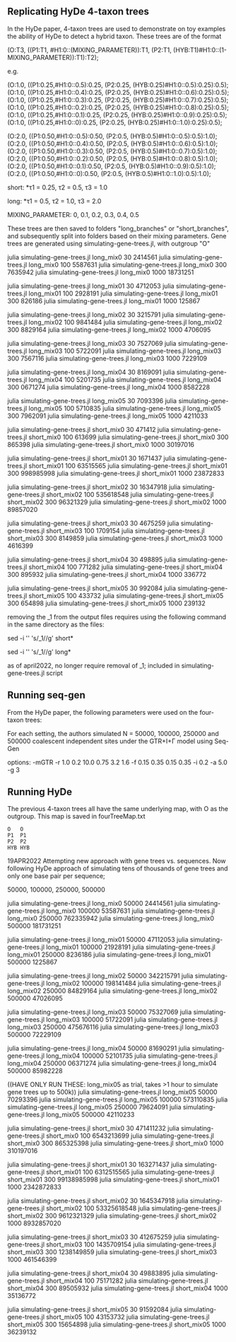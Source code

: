 ## Replicating HyDe 4-taxon trees

In the HyDe paper, 4-taxon trees are used to demonstrate on toy examples the ability of HyDe to detect a hybrid taxon. 
These trees are of the format

(O:T3, ((P1:T1, #H1:0::(MIXING_PARAMETER)):T1, (P2:T1, (HYB:T1)#H1:0::(1-MIXING_PARAMETER)):T1):T2);

e.g. 

(O:1.0, ((P1:0.25,#H1:0::0.5):0.25, (P2:0.25, (HYB:0.25)#H1:0::0.5):0.25):0.5);
(O:1.0, ((P1:0.25,#H1:0::0.4):0.25, (P2:0.25, (HYB:0.25)#H1:0::0.6):0.25):0.5);
(O:1.0, ((P1:0.25,#H1:0::0.3):0.25, (P2:0.25, (HYB:0.25)#H1:0::0.7):0.25):0.5);
(O:1.0, ((P1:0.25,#H1:0::0.2):0.25, (P2:0.25, (HYB:0.25)#H1:0::0.8):0.25):0.5);
(O:1.0, ((P1:0.25,#H1:0::0.1):0.25, (P2:0.25, (HYB:0.25)#H1:0::0.9):0.25):0.5);
(O:1.0, ((P1:0.25,#H1:0::0):0.25, (P2:0.25, (HYB:0.25)#H1:0::1.0):0.25):0.5);

(O:2.0, ((P1:0.50,#H1:0::0.5):0.50, (P2:0.5, (HYB:0.5)#H1:0::0.5):0.5):1.0);
(O:2.0, ((P1:0.50,#H1:0::0.4):0.50, (P2:0.5, (HYB:0.5)#H1:0::0.6):0.5):1.0);
(O:2.0, ((P1:0.50,#H1:0::0.3):0.50, (P2:0.5, (HYB:0.5)#H1:0::0.7):0.5):1.0);
(O:2.0, ((P1:0.50,#H1:0::0.2):0.50, (P2:0.5, (HYB:0.5)#H1:0::0.8):0.5):1.0);
(O:2.0, ((P1:0.50,#H1:0::0.1):0.50, (P2:0.5, (HYB:0.5)#H1:0::0.9):0.5):1.0);
(O:2.0, ((P1:0.50,#H1:0::0):0.50, (P2:0.5, (HYB:0.5)#H1:0::1.0):0.5):1.0);

short:
*τ1 = 0.25, τ2 = 0.5, τ3 = 1.0

long:
*τ1 = 0.5, τ2 = 1.0, τ3 = 2.0

MIXING_PARAMETER: 0, 0.1, 0.2, 0.3, 0.4, 0.5

These trees are then saved to folders "long_branches" or "short_branches", and subsequently split into folders based on their mixing parameters. Gene trees are generated using simulating-gene-trees.jl, with outgroup "O"


julia simulating-gene-trees.jl long_mix0 30 2414561
julia simulating-gene-trees.jl long_mix0 100 5587631
julia simulating-gene-trees.jl long_mix0 300 7635942
julia simulating-gene-trees.jl long_mix0 1000 18731251

julia simulating-gene-trees.jl long_mix01 30 4712053
julia simulating-gene-trees.jl long_mix01 100 2928191
julia simulating-gene-trees.jl long_mix01 300 826186
julia simulating-gene-trees.jl long_mix01 1000 125867

julia simulating-gene-trees.jl long_mix02 30 3215791
julia simulating-gene-trees.jl long_mix02 100 9841484
julia simulating-gene-trees.jl long_mix02 300 8829164
julia simulating-gene-trees.jl long_mix02 1000 4706095

julia simulating-gene-trees.jl long_mix03 30 7527069
julia simulating-gene-trees.jl long_mix03 100 5722091
julia simulating-gene-trees.jl long_mix03 300 7567116
julia simulating-gene-trees.jl long_mix03 1000 7229109

julia simulating-gene-trees.jl long_mix04 30 8169091
julia simulating-gene-trees.jl long_mix04 100 5201735
julia simulating-gene-trees.jl long_mix04 300 0671274
julia simulating-gene-trees.jl long_mix04 1000 8582228

julia simulating-gene-trees.jl long_mix05 30 7093396
julia simulating-gene-trees.jl long_mix05 100 5710835
julia simulating-gene-trees.jl long_mix05 300 7962091
julia simulating-gene-trees.jl long_mix05 1000 4211033

julia simulating-gene-trees.jl short_mix0 30 471412
julia simulating-gene-trees.jl short_mix0 100 613699
julia simulating-gene-trees.jl short_mix0 300 865398
julia simulating-gene-trees.jl short_mix0 1000 30197016

julia simulating-gene-trees.jl short_mix01 30 1671437
julia simulating-gene-trees.jl short_mix01 100 63515565
julia simulating-gene-trees.jl short_mix01 300 998985998
julia simulating-gene-trees.jl short_mix01 1000 23872833

julia simulating-gene-trees.jl short_mix02 30 16347918
julia simulating-gene-trees.jl short_mix02 100 535618548
julia simulating-gene-trees.jl short_mix02 300 96321329
julia simulating-gene-trees.jl short_mix02 1000 89857020

julia simulating-gene-trees.jl short_mix03 30 4675259
julia simulating-gene-trees.jl short_mix03 100 1709154
julia simulating-gene-trees.jl short_mix03 300 8149859
julia simulating-gene-trees.jl short_mix03 1000 4616399

julia simulating-gene-trees.jl short_mix04 30 498895
julia simulating-gene-trees.jl short_mix04 100 771282
julia simulating-gene-trees.jl short_mix04 300 895932
julia simulating-gene-trees.jl short_mix04 1000 336772

julia simulating-gene-trees.jl short_mix05 30 992084
julia simulating-gene-trees.jl short_mix05 100 433732
julia simulating-gene-trees.jl short_mix05 300 654898
julia simulating-gene-trees.jl short_mix05 1000 239132



removing the _1 from the output files requires using the following command in the same directory as the files:

sed -i '' 's/_1//g' short*

sed -i '' 's/_1//g' long*

as of april2022, no longer require removal of _1; included in simulating-gene-trees.jl script


## Running seq-gen

From the HyDe paper, the following parameters were used on the four-taxon trees:

For each setting, the authors simulated N = 50000, 100000, 250000 and 500000 
coalescent independent sites under the GTR+I+Γ model using Seq-Gen

options: -mGTR -r 1.0 0.2 10.0 0.75 3.2 1.6 -f 0.15 0.35 0.15 0.35 -i 0.2 -a 5.0 -g 3

## Running HyDe 

The previous 4-taxon trees all have the same underlying map, with O as the outgroup.
This map is saved in fourTreeMap.txt

```
O   O
P1  P1
P2  P2
HYB HYB
```


19APR2022
Attempting new approach with gene trees vs. sequences. Now following HyDe approach of simulating tens of thousands of gene trees and only one base pair per sequence;

50000, 100000, 250000, 500000 

julia simulating-gene-trees.jl long_mix0 50000 24414561
julia simulating-gene-trees.jl long_mix0 100000 53587631
julia simulating-gene-trees.jl long_mix0 250000 762335942
julia simulating-gene-trees.jl long_mix0 500000 181731251

julia simulating-gene-trees.jl long_mix01 50000 47112053
julia simulating-gene-trees.jl long_mix01 100000 21928191
julia simulating-gene-trees.jl long_mix01 250000 8236186
julia simulating-gene-trees.jl long_mix01 500000 1225867

julia simulating-gene-trees.jl long_mix02 50000 342215791
julia simulating-gene-trees.jl long_mix02 100000 198141484
julia simulating-gene-trees.jl long_mix02 250000 84829164
julia simulating-gene-trees.jl long_mix02 500000 47026095

julia simulating-gene-trees.jl long_mix03 50000 75327069
julia simulating-gene-trees.jl long_mix03 100000 51722091
julia simulating-gene-trees.jl long_mix03 250000 475676116
julia simulating-gene-trees.jl long_mix03 500000 72229109

julia simulating-gene-trees.jl long_mix04 50000 81690291
julia simulating-gene-trees.jl long_mix04 100000 52101735
julia simulating-gene-trees.jl long_mix04 250000 06371274
julia simulating-gene-trees.jl long_mix04 500000 85982228

((HAVE ONLY RUN THESE: long_mix05 as trial, takes >1 hour to simulate gene trees up to 500k))
julia simulating-gene-trees.jl long_mix05 50000 70293396
julia simulating-gene-trees.jl long_mix05 100000 573110835
julia simulating-gene-trees.jl long_mix05 250000 79624091
julia simulating-gene-trees.jl long_mix05 500000 42110233

julia simulating-gene-trees.jl short_mix0 30 471411232
julia simulating-gene-trees.jl short_mix0 100 6543213699
julia simulating-gene-trees.jl short_mix0 300 865325398
julia simulating-gene-trees.jl short_mix0 1000 310197016

julia simulating-gene-trees.jl short_mix01 30 163271437
julia simulating-gene-trees.jl short_mix01 100 6312515565
julia simulating-gene-trees.jl short_mix01 300 99138985998
julia simulating-gene-trees.jl short_mix01 1000 2342872833

julia simulating-gene-trees.jl short_mix02 30 1645347918
julia simulating-gene-trees.jl short_mix02 100 53325618548
julia simulating-gene-trees.jl short_mix02 300 9612321329
julia simulating-gene-trees.jl short_mix02 1000 8932857020

julia simulating-gene-trees.jl short_mix03 30 412675259
julia simulating-gene-trees.jl short_mix03 100 1435709154
julia simulating-gene-trees.jl short_mix03 300 1238149859
julia simulating-gene-trees.jl short_mix03 1000 461546399

julia simulating-gene-trees.jl short_mix04 30 49883895
julia simulating-gene-trees.jl short_mix04 100 75171282
julia simulating-gene-trees.jl short_mix04 300 89505932
julia simulating-gene-trees.jl short_mix04 1000 35136772

julia simulating-gene-trees.jl short_mix05 30 91592084
julia simulating-gene-trees.jl short_mix05 100 43153732
julia simulating-gene-trees.jl short_mix05 300 15654898
julia simulating-gene-trees.jl short_mix05 1000 36239132
